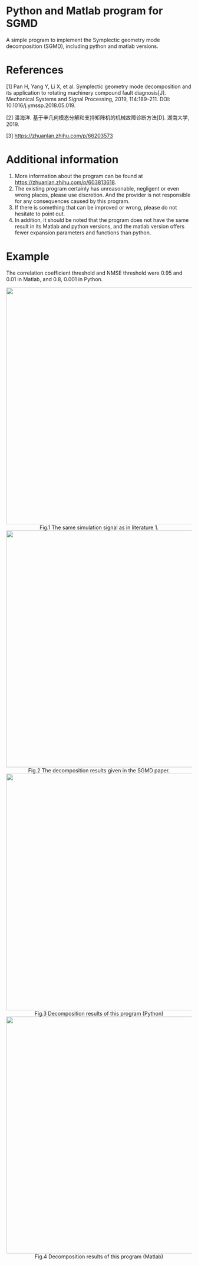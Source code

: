 # Python and Matlab program for SGMD

A simple program to implement the Symplectic geometry mode decomposition (SGMD), including python and matlab versions.

# References

[1] Pan H, Yang Y, Li X, et al. Symplectic geometry mode decomposition and its application to rotating machinery compound fault diagnosis[J]. Mechanical Systems and Signal Processing, 2019, 114:189–211. DOI: 10.1016/j.ymssp.2018.05.019.

[2] 潘海洋. 基于辛几何模态分解和支持矩阵机的机械故障诊断方法[D]. 湖南大学, 2019.

[3] https://zhuanlan.zhihu.com/p/66203573

# Additional information

1. More information about the program can be found at https://zhuanlan.zhihu.com/p/603813618.
2. The existing program certainly has unreasonable, negligent or even wrong places, please use discretion. And the provider is not responsible for any consequences caused by this program.
3. If there is something that can be improved or wrong, please do not hesitate to point out.
4. In addition, it should be noted that the program does not have the same result in its Matlab and python versions, and the matlab version offers fewer expansion parameters and functions than python.

# Example

The correlation coefficient threshold and NMSE threshold were 0.95 and 0.01 in Matlab, and 0.8, 0.001 in Python.

<div align=center>
<img src=https://user-images.githubusercontent.com/72395068/216860430-8d09f070-c548-4538-a1e2-d514c382a60b.png width=640/>
<div>Fig.1 The same simulation signal as in literature 1.</div>
</div>
<div align=center>
<img src=https://user-images.githubusercontent.com/72395068/216860595-a8c12df0-b32f-4528-a40a-175acecc5f1d.png width=640/>
<div>Fig.2 The decomposition results given in the SGMD paper.</div>
</div>
<div align=center>
<img src=https://user-images.githubusercontent.com/72395068/216865979-4f0ed357-5822-4f6d-9605-be5e7e548ed8.png width=640/>
<div>Fig.3 Decomposition results of this program (Python)</div>
</div>
<div align=center>
<img src=https://user-images.githubusercontent.com/72395068/216860769-21d85100-af65-4a48-8bb9-0254668163d4.png width=640/>
<div>Fig.4 Decomposition results of this program (Matlab)</div>
</div>
